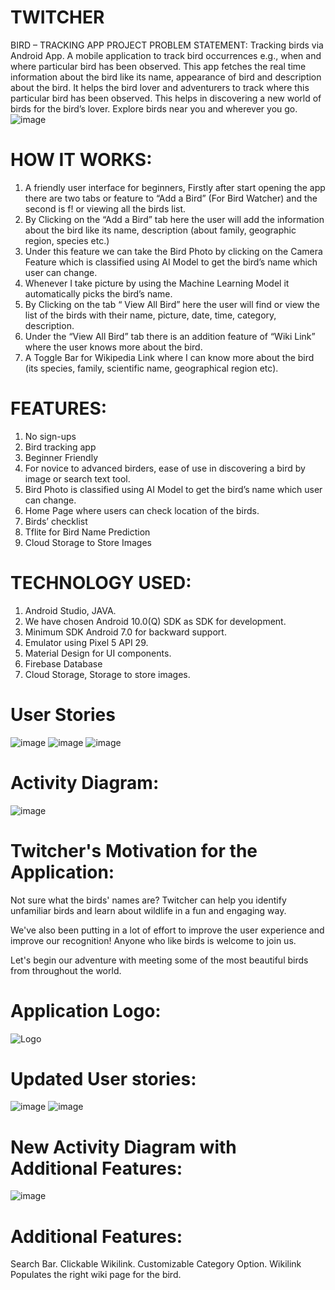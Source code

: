 # TWITCHER
BIRD – TRACKING APP
PROJECT PROBLEM STATEMENT:
Tracking birds via Android App. A mobile application to track bird occurrences e.g., when and where particular bird has been observed. This app fetches the real time information about the bird like its name, appearance of bird and description about the bird. It helps the bird lover and adventurers to track where this particular bird has been observed. This helps in discovering a new world of birds for the bird’s lover. Explore birds near you and wherever you go. 
![image](https://user-images.githubusercontent.com/40291569/169718155-48051568-e598-45f9-9104-6bd689c93591.png)

# HOW IT WORKS:
1. A friendly user interface for beginners, Firstly after start opening the app there are two tabs or feature to “Add a Bird” (For Bird Watcher) and the second is f!
or viewing all the birds list.
2. By Clicking on the “Add a Bird” tab here the user will add the information about the bird like its name, description (about family, geographic region, species etc.)
3. Under this feature we can take the Bird Photo by clicking on the Camera Feature which  is classified using AI Model to get the bird’s name which user can change.
4.	Whenever I take picture by using the Machine Learning Model it automatically picks the bird’s name.
5.	By Clicking on the tab “ View All Bird” here the user will find or view the list of the birds with their name, picture, date, time, category, description.
6.	Under the “View All Bird” tab there is an addition feature of “Wiki Link” where the user knows more about the bird.
7.	A Toggle Bar for Wikipedia Link where I can know more about the bird (its species, family, scientific name, geographical region etc).

# FEATURES:
1.	No sign-ups
2.	Bird tracking app
3.	Beginner Friendly
4.	For novice to advanced birders, ease of use in discovering a bird by image or search text tool.
5.	Bird Photo is classified using AI Model to get the bird’s name which user can change.
6.	Home Page where users can check location of the birds.
7.	Birds’ checklist
8.	Tflite for Bird Name Prediction 
9.	Cloud Storage to Store Images

# TECHNOLOGY USED:
1.	Android Studio, JAVA.
2.	We have chosen Android 10.0(Q) SDK as SDK for development.
3.	Minimum SDK Android 7.0 for backward support.
4.	Emulator using Pixel 5 API 29.
5.	Material Design for UI components. 
6.	Firebase Database
7.	Cloud Storage, Storage to store images.


# User Stories

![image](https://user-images.githubusercontent.com/104303875/169717413-cebd70cc-7309-41b4-8b60-79cf573720a8.png)
![image](https://user-images.githubusercontent.com/104303875/169717418-f2c4c6df-ba9b-4384-a080-fe58b8ff3922.png)
![image](https://user-images.githubusercontent.com/104303875/169717427-03e88f32-3278-4bd0-8583-83d39a57bf4c.png)

# Activity Diagram:

![image](https://user-images.githubusercontent.com/104304610/169717549-3ea7f667-28c4-43bf-a721-3c2842d39cd4.png)

# Twitcher's Motivation for the Application:

Not sure what the birds' names are? Twitcher can help you identify unfamiliar birds and learn about wildlife in a fun and engaging way.

We've also been putting in a lot of effort to improve the user experience and improve our recognition! Anyone who like birds is welcome to join us.

Let's begin our adventure with meeting some of the most beautiful birds from throughout the world.

# Application Logo:

![Logo](https://user-images.githubusercontent.com/104304610/169717867-23252af7-f77f-4e6b-8f35-376a6759a70f.png)

# Updated User stories:

![image](https://user-images.githubusercontent.com/104304610/176650701-4e97d22c-eccb-4edf-bfca-36c4875f8a30.png)
![image](https://user-images.githubusercontent.com/104304610/176650745-dafed6de-a041-4ad0-9c76-10a61738da83.png)

# New Activity Diagram with Additional Features:

![image](https://user-images.githubusercontent.com/104303875/176652672-c6b76a26-9bab-4ee1-9457-2c28c22f40e1.png)

# Additional Features:

Search Bar.
Clickable Wikilink.
Customizable Category Option.
Wikilink Populates the right wiki page for the bird.









